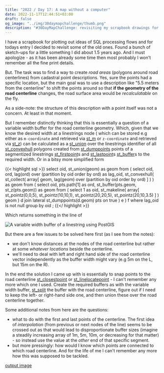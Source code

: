 ```yaml
---
title: "2022 / Day 17: A map without a computer"
date: 2022-11-17T12:44:51+03:00
draft: false
og_image: "../img/30daymapchallenge/thumb.png"
description: "#30DayMapChallenge: revisiting my scrapbook drawings for calculating 'road areas' from cadastral data."
---
```

I have a scrapbook for plotting out ideas of SQL processing flows and for
todays entry I decided to revisit some of the old ones. Found a bunch of
sketch-ups for a little something I did about 1.5 years ago. And I must
apologize - as it has been already some time then most probably I won't remember
all the fine print details.

But. The task was to find a way to create _road areas_ (polygons around road
centerlines) from cadastral point descriptions. Yes, sure the points had a
specific location, but the main goal was to use a description like
"5.5 meters from the centerline"  to shift the points around so that
**if the geometry of the road centerline** changes, the road surface area
would be _recalculatable_ on the fly.

As a side-note: the structure of this description with a point itself was not
a concern. At least in that moment.

But I remember distinctly thinking that this is essentially a question of a
variable width buffer for the road centerline geometry. Which, given that we
know the desired width at a linestrings node (
which can be stored e.g either as `m-coordinate` and retrieved via
[st_m](https://postgis.net/docs/ST_M.html) or `z-coordinate` and retrieved via
[st_z](https://postgis.net/docs/ST_Z.html)) can be calculated as a
[st_union](https://postgis.net/docs/ST_Union.html) over the linestrings
identifier of all [st_convexhull](https://postgis.net/docs/ST_ConvexHull.html)
polygons created from [st_dumppoints](https://postgis.net/docs/ST_DumpPoints.html)
points of a segmentized linestrings
[st_firstpoint](https://postgis.net/docs/ST_FirstPoint.html)s and
[st_lastpoint](https://postgis.net/docs/ST_LastPoint.html)s
[st_buffer](https://postgis.net/docs/ST_Buffer.html)s to the required width. Or
in a bitsy more simplified form

{{< highlight sql >}}
select
    oid, st_union(geom) as geom
from (
    select
        oid, ord,
        lag(ord) over (partition by oid order by ord) as lag_oid,
        st_convexhull(
            st_collect(
                array[
                    geom,
                    lag(geom) over (partition by oid order by ord)
                ]
            )
        ) as geom
    from (
        select
            oid,
            pts.path[1] as ord,
            st_buffer(pts.geom, st_z(pts.geom)) as geom
        from (
            select
                1 as oid,
                st_makeline(
                    array[
                        st_pointz(0,0,5),
                        st_pointz(10,10,1),
                        st_pointz(20,20,5),
                        st_pointz(20,10,3.5)
                    ]
                ) geom
            ) d
                join lateral
                    st_dumppoints(d.geom) pts on true
        ) e
) f
where
    lag_oid is not null
group by
    oid
;
{{</ highlight >}}

Which returns something in the line of

![A variable width buffer of a linestring using PostGIS](../img/d17-2022/variable-width-buffer.png)

But there are a few issues to be solved here first (as I see from the notes):

- we don't know distances at the nodes of the road centerline but rather at
some _whatever locations_ beside the centerline.
- we'll need to deal with left and right hand side of the road centerline vector
independently as the buffer width might vary (e.g 5m on the L, but 15m on the R).

In the end the solution I came up with is essentially to snap points to the
road centerline [st_closestpoint](https://postgis.net/docs/ST_ClosestPoint.html) or
[st_linelocatepoint](https://postgis.net/docs/ST_LineLocatePoint.html) - I can't
remember any more which one I used. Create the required buffers as with the
variable width buffer, [st_split](https://postgis.net/docs/ST_Split.html) the
buffer with the road centerline, figure out if I need to keep the left- or
right-hand side one, and then union these over the road centerline together.

Some additional notes from here are the questions:

- what to do with the first and last points of the centerline. The first
idea of _interpolation_ (from previous or next nodes of the line)
seems to be crossed out as that would lead to disproportionate buffer sizes
(imagine a steadily increasing array of 1m, 5m, 10m, or decreasing for
that matter) - so instead use the value at the _other_ end of that
specific segment.
- but more pressingly: how would I know which points are connected to which
road centerline. And for the life of me I can't remember any more how this
was supposed to be tackled.

[output image](https://tkardi.ee/writeup/img/30daymapchallenge/2022/day-17-nocomputer.jpg)
